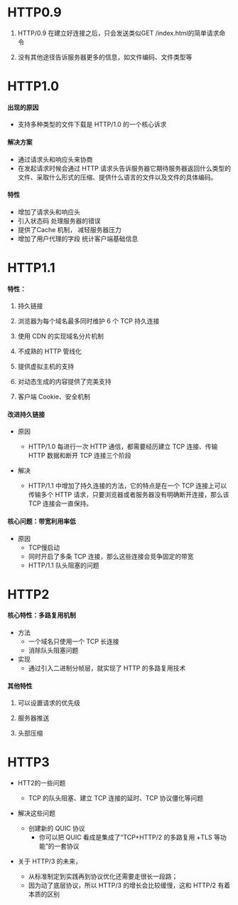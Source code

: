 # HTTP0.9

1. HTTP/0.9 在建立好连接之后，只会发送类似GET /index.html的简单请求命令

2. 没有其他途径告诉服务器更多的信息，如文件编码、文件类型等

# HTTP1.0

#### 出现的原因

- 支持多种类型的文件下载是 HTTP/1.0 的一个核心诉求

#### 解决方案

- 通过请求头和响应头来协商
- 在发起请求时候会通过 HTTP 请求头告诉服务器它期待服务器返回什么类型的文件、采取什么形式的压缩、提供什么语言的文件以及文件的具体编码。

#### 特性

- 增加了请求头和响应头
- 引入状态码 处理服务器的错误
- 提供了Cache 机制， 减轻服务器压力
- 增加了用户代理的字段 统计客户端基础信息

# HTTP1.1

#### 特性：

1. 持久链接
2. 浏览器为每个域名最多同时维护 6 个 TCP 持久连接
3. 使用 CDN 的实现域名分片机制
4. 不成熟的 HTTP 管线化

3. 提供虚拟主机的支持

4. 对动态生成的内容提供了完美支持

5. 客户端 Cookie、安全机制

#### 改进持久链接

- 原因
  - HTTP/1.0 每进行一次 HTTP 通信，都需要经历建立 TCP 连接、传输 HTTP 数据和断开 TCP 连接三个阶段

- 解决
  - HTTP/1.1 中增加了持久连接的方法，它的特点是在一个 TCP 连接上可以传输多个 HTTP 请求，只要浏览器或者服务器没有明确断开连接，那么该 TCP 连接会一直保持。

#### 核心问题：带宽利用率低

- 原因
  - TCP慢启动
  - 同时开启了多条 TCP 连接，那么这些连接会竞争固定的带宽
  - HTTP/1.1 队头阻塞的问题

# HTTP2

#### 核心特性：多路复用机制

- 方法
  - 一个域名只使用一个 TCP 长连接
  - 消除队头阻塞问题
- 实现
  - 通过引入二进制分帧层，就实现了 HTTP 的多路复用技术

#### 其他特性

1. 可以设置请求的优先级

2. 服务器推送
3. 头部压缩

# HTTP3

- HTT2的一些问题
  - TCP 的队头阻塞、建立 TCP 连接的延时、TCP 协议僵化等问题
- 解决这些问题
  - 创建新的 QUIC 协议
    - 你可以把 QUIC 看成是集成了“TCP+HTTP/2 的多路复用 +TLS 等功能”的一套协议

- 关于 HTTP/3 的未来，
  - 从标准制定到实践再到协议优化还需要走很长一段路；
  - 因为动了底层协议，所以 HTTP/3 的增长会比较缓慢，这和 HTTP/2 有着本质的区别